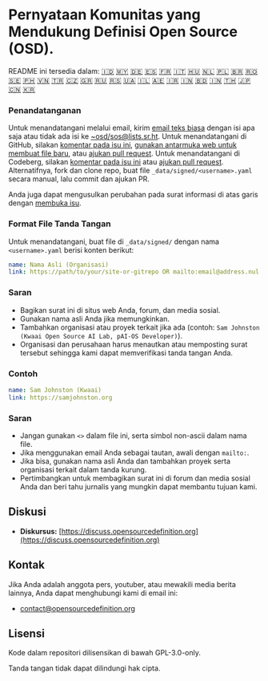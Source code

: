 # Pernyataan Komunitas yang Mendukung Definisi Open Source (OSD).

README ini tersedia dalam:
[🇮🇩](README_ID.md)
[🇲🇾](README_MS.md)
[🇩🇪](README_DE.md)
[🇪🇸](README_ES.md)
[🇫🇷](README_FR.md)
[🇮🇹](README_IT.md)
[🇭🇺](README_HU.md)
[🇳🇱](README_NL.md)
[🇵🇱](README_PL.md)
[🇧🇷](README_PT-BR.md)
[🇷🇴](README_RO.md)
[🇸🇪](README_SV.md)
[🇵🇭](README_TL.md)
[🇻🇳](README_VI.md)
[🇹🇷](README_TR.md)
[🇨🇿](README_CS.md)
[🇬🇷](README_EL.md)
[🇷🇺](README_RU.md)
[🇷🇸](README_SR.md)
[🇺🇦](README_UK.md)
[🇮🇱](README_HE.md)
[🇦🇪](README_AR.md)
[🇮🇷](README_FA.md)
[🇮🇳](README_HI.md)
[🇧🇩](README_BN.md)
[🇮🇳](README_TA.md)
[🇹🇭](README_TH.md)
[🇯🇵](README_JA.md)
[🇨🇳](README_ZH-CN.md)
[🇰🇷](README_KO.md)

### Penandatanganan

Untuk menandatangani melalui email, kirim [email teks biasa](https://useplaintext.email/) dengan isi apa saja atau tidak ada isi ke [~osd/sos@lists.sr.ht](mailto:~osd/sos@lists.sr.ht).
Untuk menandatangani di GitHub, silakan [komentar pada isu ini](https://github.com/OpenSourceDefinition/SaveOpenSource/issues/1), [gunakan antarmuka web untuk membuat file baru](https://github.com/OpenSourceDefinition/SaveOpenSource/new/master/_data/signed), atau [ajukan pull request](https://github.com/OpenSourceDefinition/SaveOpenSource/pulls).
Untuk menandatangani di Codeberg, silakan [komentar pada isu ini](https://codeberg.org/osd/sos/issues/1) atau [ajukan pull request](https://codeberg.org/osd/sos/pulls).
Alternatifnya, fork dan clone repo, buat file `_data/signed/<username>.yaml` secara manual, lalu commit dan ajukan PR.

Anda juga dapat mengusulkan perubahan pada surat informasi di atas garis dengan [membuka isu](https://codeberg.org/osd/sos/issues).

### Format File Tanda Tangan

Untuk menandatangani, buat file di `_data/signed/` dengan nama `<username>.yaml` berisi konten berikut:

```yaml
name: Nama Asli (Organisasi)
link: https://path/to/your/site-or-gitrepo OR mailto:email@address.nul
```

### Saran
- Bagikan surat ini di situs web Anda, forum, dan media sosial.
- Gunakan nama asli Anda jika memungkinkan.
- Tambahkan organisasi atau proyek terkait jika ada (contoh: `Sam Johnston (Kwaai Open Source AI Lab, pAI-OS Developer)`).
- Organisasi dan perusahaan harus menautkan atau memposting surat tersebut sehingga kami dapat memverifikasi tanda tangan Anda.

### Contoh

```yaml
name: Sam Johnston (Kwaai)
link: https://samjohnston.org
```

### Saran

- Jangan gunakan `<>` dalam file ini, serta simbol non-ascii dalam nama file.
- Jika menggunakan email Anda sebagai tautan, awali dengan `mailto:`.
- Jika bisa, gunakan nama asli Anda dan tambahkan proyek serta organisasi terkait dalam tanda kurung.
- Pertimbangkan untuk membagikan surat ini di forum dan media sosial Anda dan beri tahu jurnalis yang mungkin dapat membantu tujuan kami.

## Diskusi

- **Diskursus:** [https://discuss.opensourcedefinition.org](https://discuss.opensourcedefinition.org)

## Kontak
Jika Anda adalah anggota pers, youtuber, atau mewakili media berita lainnya, Anda dapat menghubungi kami di email ini:
- [contact@opensourcedefinition.org](mailto:contact@opensourcedefinition.org)

## Lisensi
Kode dalam repositori dilisensikan di bawah GPL-3.0-only.

Tanda tangan tidak dapat dilindungi hak cipta.